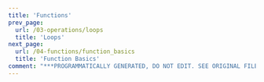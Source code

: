 ```yaml
---
title: 'Functions'
prev_page:
  url: /03-operations/loops
  title: 'Loops'
next_page:
  url: /04-functions/function_basics
  title: 'Function Basics'
comment: "***PROGRAMMATICALLY GENERATED, DO NOT EDIT. SEE ORIGINAL FILES IN /content***"
---
```

